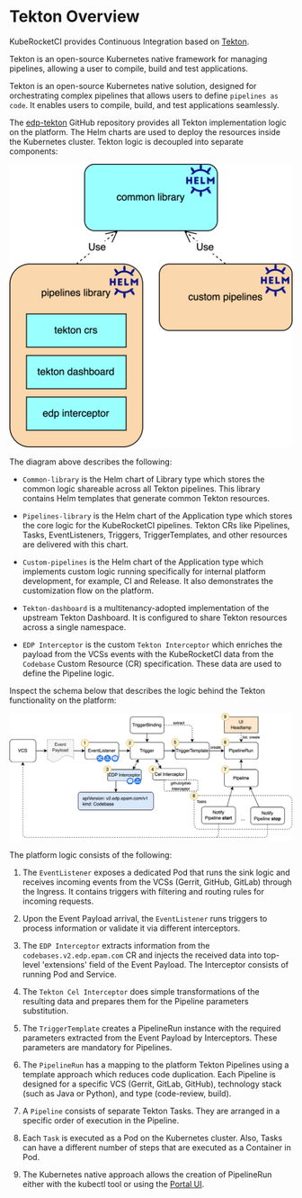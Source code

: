 # Tekton Overview

<head>
  <link rel="canonical" href="https://docs.kuberocketci.io/docs/operator-guide/ci/tekton-overview/" />
</head>

KubeRocketCI provides Continuous Integration based on [Tekton](https://tekton.dev/).

Tekton is an open-source Kubernetes native framework for managing pipelines, allowing a user to compile, build and
test applications.

Tekton is an open-source Kubernetes native solution, designed for orchestrating complex pipelines that allows users to define `pipelines as code`. It enables users to compile, build, and test applications seamlessly.

The [edp-tekton](https://github.com/epam/edp-tekton) GitHub repository provides all Tekton implementation logic on the platform.
The Helm charts are used to deploy the resources inside the Kubernetes cluster.
Tekton logic is decoupled into separate components:

![Edp-tekton components diagram](../../assets/operator-guide/edp-tekton-components-diagram.png)

The diagram above describes the following:

* `Common-library` is the Helm chart of Library type which stores the common logic shareable across all Tekton pipelines.
This library contains Helm templates that generate common Tekton resources.

* `Pipelines-library` is the Helm chart of the Application type which stores the core logic for the KubeRocketCI pipelines.
Tekton CRs like Pipelines, Tasks, EventListeners, Triggers, TriggerTemplates, and other resources are delivered with
this chart.

* `Custom-pipelines` is the Helm chart of the Application type which implements custom logic running
specifically for internal platform development, for example, CI and Release.
It also demonstrates the customization flow on the platform.

* `Tekton-dashboard` is a multitenancy-adopted implementation of the upstream Tekton Dashboard.
It is configured to share Tekton resources across a single namespace.

* `EDP Interceptor` is the custom `Tekton Interceptor` which enriches the payload from the VCSs events with the KubeRocketCI data from the `Codebase` Custom Resource (CR) specification. These data are used to define the Pipeline logic.

Inspect the schema below that describes the logic behind the Tekton functionality on the platform:

![Component view for the Tekton on KubeRocketCI](../../assets/operator-guide/edp-tekton-component-view-diagram.png)

The platform logic consists of the following:

1. The `EventListener` exposes a dedicated Pod that runs the sink logic and receives incoming events from the
VCSs (Gerrit, GitHub, GitLab) through the Ingress. It contains triggers with filtering and routing rules for
incoming requests.

2. Upon the Event Payload arrival, the `EventListener` runs triggers to process information or validate it via
different interceptors.

3. The `EDP Interceptor` extracts information from the `codebases.v2.edp.epam.com` CR and injects the received data
into top-level 'extensions' field of the Event Payload. The Interceptor consists of running Pod and Service.

4. The `Tekton Cel Interceptor` does simple transformations of the resulting data and prepares them for the Pipeline
parameters substitution.

5. The `TriggerTemplate` creates a PipelineRun instance with the required parameters extracted from the Event Payload
by Interceptors. These parameters are mandatory for Pipelines.

6. The `PipelineRun` has a mapping to the platform Tekton Pipelines using a template approach which reduces code duplication.
Each Pipeline is designed for a specific VCS (Gerrit, GitLab, GitHub), technology stack (such as Java or Python),
and type (code-review, build).

7. A `Pipeline` consists of separate Tekton Tasks. They are arranged in a specific order of execution
in the Pipeline.

8. Each `Task` is executed as a Pod on the Kubernetes cluster.
Also, Tasks can have a different number of steps that are executed as a Container in Pod.

9. The Kubernetes native approach allows the creation of PipelineRun either with the kubectl tool or
using the [Portal UI](../../user-guide/application.md).
